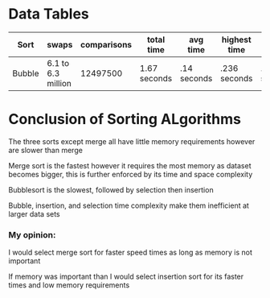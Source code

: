 # Data Tables
|Sort|swaps|comparisons|total time|avg time|highest time|lowest time|
|----|-----|------------|---------|--------|------------|-----------|
|Bubble|6.1 to 6.3 million|12497500|1.67 seconds|.14 seconds|.236 seconds|.124 seconds| 

# Conclusion of Sorting ALgorithms
The three sorts except merge all have little memory requirements however are slower than merge

Merge sort is the fastest however it requires the most memory as dataset becomes bigger, this is further enforced by its time and space complexity  

Bubblesort is the slowest, followed by selection then insertion

Bubble, insertion, and selection time complexity make them inefficient at larger data sets

### My opinion: 
I would select merge sort for faster speed times as long as memory is not important

If memory was important than I would select insertion sort for its faster times and low memory requirements
